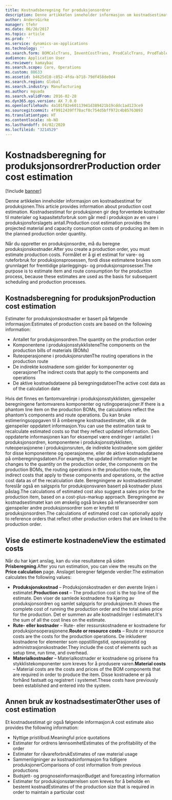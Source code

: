 ```yaml
---
title: Kostnadsberegning for produksjonsordrer
description: Denne artikkelen inneholder informasjon om kostnadsestimat for produksjonen. Kostnadsestimat for produksjonen gir deg forventede kostnader til materialer og kapasitetsforbruk som går med i produksjon av en vare i produksjonsforslagets antall.
author: AndersGirke
manager: tfehr
ms.date: 06/20/2017
ms.topic: article
ms.prod: ''
ms.service: dynamics-ax-applications
ms.technology: ''
ms.search.form: BOMCalcTrans, InventCostTrans, ProdCalcTrans, ProdTableJour, ProdTableListPage
audience: Application User
ms.reviewer: kamaybac
ms.search.scope: Core, Operations
ms.custom: 80633
ms.assetid: b4625d10-c852-4fda-b718-79df458de0d4
ms.search.region: Global
ms.search.industry: Manufacturing
ms.author: mguada
ms.search.validFrom: 2016-02-28
ms.dyn365.ops.version: AX 7.0.0
ms.openlocfilehash: 4a101f82e60113941d389421b19cddc1ad123ce9
ms.sourcegitcommit: 4f9912439ff78acf0c754d5bff972c4b85763093
ms.translationtype: HT
ms.contentlocale: nb-NO
ms.lasthandoff: 04/02/2020
ms.locfileid: "3214529"
---
```

# <a name="production-order-cost-estimation"></a><span data-ttu-id="867b2-104">Kostnadsberegning for produksjonsordrer</span><span class="sxs-lookup"><span data-stu-id="867b2-104">Production order cost estimation</span></span>

[!include [banner](../includes/banner.md)]

<span data-ttu-id="867b2-105">Denne artikkelen inneholder informasjon om kostnadsestimat for produksjonen.</span><span class="sxs-lookup"><span data-stu-id="867b2-105">This article provides information about production cost estimation.</span></span> <span data-ttu-id="867b2-106">Kostnadsestimat for produksjonen gir deg forventede kostnader til materialer og kapasitetsforbruk som går med i produksjon av en vare i produksjonsforslagets antall.</span><span class="sxs-lookup"><span data-stu-id="867b2-106">Production cost estimation provides the projected material and capacity consumption costs of producing an item in the planned production order quantity.</span></span> 

<span data-ttu-id="867b2-107">Når du oppretter en produksjonsordre, må du beregne produksjonskostnader.</span><span class="sxs-lookup"><span data-stu-id="867b2-107">After you create a production order, you must estimate production costs.</span></span> <span data-ttu-id="867b2-108">Formålet er å gi et estimat for vare- og ruteforbruk for produksjonsprosessen, fordi disse estimatene brukes som grunnlaget for fremtidige planleggings- og produksjonsprosesser.</span><span class="sxs-lookup"><span data-stu-id="867b2-108">The purpose is to estimate item and route consumption for the production process, because these estimates are used as the basis for subsequent scheduling and production processes.</span></span>

## <a name="production-cost-estimation"></a><span data-ttu-id="867b2-109">Kostnadsberegning for produksjon</span><span class="sxs-lookup"><span data-stu-id="867b2-109">Production cost estimation</span></span>
<span data-ttu-id="867b2-110">Estimater for produksjonskostnader er basert på følgende informasjon:</span><span class="sxs-lookup"><span data-stu-id="867b2-110">Estimates of production costs are based on the following information:</span></span>

-   <span data-ttu-id="867b2-111">Antallet for produksjonsordren.</span><span class="sxs-lookup"><span data-stu-id="867b2-111">The quantity on the production order</span></span>
-   <span data-ttu-id="867b2-112">Komponentene i produksjonsstykklistene</span><span class="sxs-lookup"><span data-stu-id="867b2-112">The components on the production bills of materials (BOMs)</span></span>
-   <span data-ttu-id="867b2-113">Ruteoperasjonene i produksjonsruten</span><span class="sxs-lookup"><span data-stu-id="867b2-113">The routing operations in the production route</span></span>
-   <span data-ttu-id="867b2-114">De indirekte kostnadene som gjelder for komponenter og operasjoner</span><span class="sxs-lookup"><span data-stu-id="867b2-114">The indirect costs that apply to the components and operations</span></span>
-   <span data-ttu-id="867b2-115">De aktive kostnadsdataene på beregningsdatoen</span><span class="sxs-lookup"><span data-stu-id="867b2-115">The active cost data as of the calculation date</span></span>

<span data-ttu-id="867b2-116">Hvis det finnes en fantomvarelinje i produksjonsstykklisten, gjenspeiler beregningene fantomvarens komponenter og rutingoperasjoner.</span><span class="sxs-lookup"><span data-stu-id="867b2-116">If there is a phantom line item on the production BOMs, the calculations reflect the phantom’s components and route operations.</span></span> <span data-ttu-id="867b2-117">Du kan bruke estimeringsoppgaven til å omberegne kostnadsestimater, slik at de gjenspeiler oppdatert informasjon.</span><span class="sxs-lookup"><span data-stu-id="867b2-117">You can use the estimation task to recalculate estimated costs so that they reflect updated information.</span></span> <span data-ttu-id="867b2-118">Den oppdaterte informasjonen kan for eksempel være endringer i antallet i produksjonsordren, komponentene i produksjonsstykklisten, ruteoperasjonene i produksjonsruten, de indirekte kostnadene som gjelder for disse komponentene og operasjonene, eller de aktive kostnadsdataene på omberegningsdatoen.</span><span class="sxs-lookup"><span data-stu-id="867b2-118">For example, the updated information might be changes to the quantity on the production order, the components on the production BOMs, the routing operations in the production route, the indirect costs that apply to these components and operations, or the active cost data as of the recalculation date.</span></span> <span data-ttu-id="867b2-119">Beregningene av kostnadsestimatet foreslår også en salgspris for produksjonsvaren basert på kostnader pluss påslag.</span><span class="sxs-lookup"><span data-stu-id="867b2-119">The calculations of estimated cost also suggest a sales price for the production item, based on a cost-plus-markup approach.</span></span> <span data-ttu-id="867b2-120">Beregningene av kostnadsestimatet kan om ønskelig også brukes på referanseordrer som gjenspeiler andre produksjonsordrer som er knyttet til produksjonsordren.</span><span class="sxs-lookup"><span data-stu-id="867b2-120">The calculations of estimated cost can optionally apply to reference orders that reflect other production orders that are linked to the production order.</span></span>

## <a name="view-the-estimated-costs"></a><span data-ttu-id="867b2-121">Vise de estimerte kostnadene</span><span class="sxs-lookup"><span data-stu-id="867b2-121">View the estimated costs</span></span>
<span data-ttu-id="867b2-122">Når du har kjørt anslag, kan du vise resultatene på siden **Prisberegning**.</span><span class="sxs-lookup"><span data-stu-id="867b2-122">After you run estimation, you can view the results on the **Price calculation** page.</span></span> <span data-ttu-id="867b2-123">Anslaget beregner følgende verdier:</span><span class="sxs-lookup"><span data-stu-id="867b2-123">The estimation calculates the following values:</span></span>

-   <span data-ttu-id="867b2-124">**Produksjonskostnad** – Produksjonskostnaden er den øverste linjen i estimatet.</span><span class="sxs-lookup"><span data-stu-id="867b2-124">**Production cost** – The production cost is the top line of the estimate.</span></span> <span data-ttu-id="867b2-125">Den viser de samlede kostnadene fra kjøring av produksjonsordren og samlet salgspris for produksjonen.</span><span class="sxs-lookup"><span data-stu-id="867b2-125">It shows the complete cost of running the production order and the total sales price for the production.</span></span> <span data-ttu-id="867b2-126">Det er summen av alle kostnadslinjer i estimatet.</span><span class="sxs-lookup"><span data-stu-id="867b2-126">It's the sum of all the cost lines on the estimate.</span></span>
-   <span data-ttu-id="867b2-127">**Rute- eller kostnader** – Rute- eller ressurskostnadene er kostnadene for produksjonsoperasjonene.</span><span class="sxs-lookup"><span data-stu-id="867b2-127">**Route or resource costs** – Route or resource costs are the costs for the production operations.</span></span> <span data-ttu-id="867b2-128">De inkluderer kostnadene for elementer som oppstillingstid, operasjonstid og administrasjonskostnader.</span><span class="sxs-lookup"><span data-stu-id="867b2-128">They include the cost of elements such as setup time, run time, and overhead.</span></span>
-   <span data-ttu-id="867b2-129">**Materialkostnader** – Materialkostnader er kostnadene og prisene fra stykklistekomponenter som kreves for å produsere varen.</span><span class="sxs-lookup"><span data-stu-id="867b2-129">**Material costs** – Material costs are the costs and prices of the BOM components that are required in order to produce the item.</span></span> <span data-ttu-id="867b2-130">Disse kostnadene er på forhånd fastsatt og registrert i systemet.</span><span class="sxs-lookup"><span data-stu-id="867b2-130">These costs have previously been established and entered into the system.</span></span>

## <a name="other-uses-of-cost-estimation"></a><span data-ttu-id="867b2-131">Annen bruk av kostnadsestimater</span><span class="sxs-lookup"><span data-stu-id="867b2-131">Other uses of cost estimation</span></span>
<span data-ttu-id="867b2-132">Et kostnadsestimat gir også følgende informasjon:</span><span class="sxs-lookup"><span data-stu-id="867b2-132">A cost estimate also provides the following information:</span></span>

-   <span data-ttu-id="867b2-133">Nyttige pristilbud.</span><span class="sxs-lookup"><span data-stu-id="867b2-133">Meaningful price quotations</span></span>
-   <span data-ttu-id="867b2-134">Estimater for ordrens lønnsomhet</span><span class="sxs-lookup"><span data-stu-id="867b2-134">Estimates of the profitability of the order</span></span>
-   <span data-ttu-id="867b2-135">Estimater for råvareforbruk</span><span class="sxs-lookup"><span data-stu-id="867b2-135">Estimates of raw material usage</span></span>
-   <span data-ttu-id="867b2-136">Sammenligninger av kostnadsinformasjon fra tidligere produksjoner</span><span class="sxs-lookup"><span data-stu-id="867b2-136">Comparisons of cost information from previous productions</span></span>
-   <span data-ttu-id="867b2-137">Budsjett- og prognoseinformasjon</span><span class="sxs-lookup"><span data-stu-id="867b2-137">Budget and forecasting information</span></span>
-   <span data-ttu-id="867b2-138">Estimater for produksjonsstørrelsen som kreves for å beholde en bestemt kostnad</span><span class="sxs-lookup"><span data-stu-id="867b2-138">Estimates of the production size that is required in order to maintain a particular cost</span></span>




